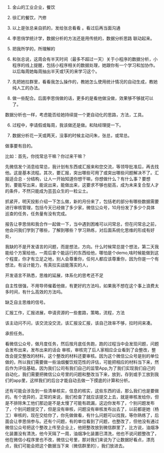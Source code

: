 1. 金山的工业企业，餐饮
2. 徐汇的餐饮，汽修
3. 以上是张总亲自抓的，发给张总看看 。看过后再当面沟通



1. 李思俏学统计学，数据分析的方法还是用传统的，数据分析思路 联动起来。
2. 把我所学的，所理解的
3.  和张总说，这周会有半天时间（最多不超过一天）关于小程序的数据分析，小程序的线上提醒，包括小程序相关的数据处理，她跟你有一个学习和加协作。以后每周她每周抽出半天或1天的来学习这个。



4. 先把她拉群里，看看我怎么操作的，教她怎么使用统计情况的自动生成，教她纯人工的办法。
5. 做一些配合。后面李思俏做的话，更多的是看他做没做，效果够不够就可以了。

数据分析也一样，考虑能否给她持续提一个更自动化的思路，方法，工具。

6. 过程中，李请假或每周，我该做还是做。和陆经理提一下。



7. 数据分析花一天或两天，没事的时候主动问朱，张总，或常总。



做事要有目的。

比如：首先，你找常总干嘛？你过来干嘛？

​	先微信发个消息给常总，我计划有东西或汇报来和您交流，等领导批准后，再去找他。这是基本流程。其次，要汇报，突出哪些可用了或突出哪些问题解决不了。汇报适合总 - 分结构，让人一开始知道你想干嘛，你想做什么？有什么事？要想到，要能写出来，能说出来，能做出来，这要求不够也挺高，成为未来复合型人才的条件，不然只能成为芸芸众生的一粒尘土。



抓紧开，明天投影介绍一下怎么做，新的月份来了，包括老的部分有哪些数据需要进行审核管理，包括今天已经做了多少家，微信公众号，10月份发了多少个具体巡查的任务，任务量有没有完成。



报告让李思俏和我合作一起做一下，当中遇到困难可以问常总，但在问常总之前，他会问我们学到了哪些，了解到哪些？学习熟练，对后面系统化思维的形成有好处，



我缺的不是开发语言的问题，而是想法，方向。什么时候常总提个想法，第二天我能给个方案给他，一周后拿个能运行的东西给他，哪怕是个demo,啥时候能做到这个程度，你才有立足之地，别人会尊重你，任何人都应该尊重你，因为你是一个有想法，有设计能力，有真拉实战能落实的人，

开发语言不熟悉，思维的延展，体系化的思考还不足



自主性很强，不用导师催着他做，有更好的方法吗，如果我不想在这个事上浪费太多时间，有什么高效的方法吗。

缺乏自主思维的信号。



汇报工作，汇报进展，申请资源的一些套路，策略，流程，方法

该主动问不问，该交流没交流，该汇报没汇报，该自己效率不够，拉时间来凑。



承担任务。



看微信公众号，做月度任务，然后按月底任务跑，跑的过程当中会发现问题，问题会发布出来，发布出来的话会 审核，审核完了后人家相应企业看到了会整改，整改会提交整改的材料，这个整改的材料还要审核。因为这个微信公众号是别的单位做的，所以我们需要做一些油烟餐饮规范性的评估，可能把相应的材料当下来，然后作为评估基础，因为我们公司有我们自己的监管App,为了我们实现我们自己的自动化，我们需要把微信公众号里的问题和整改当下来，放到，存到或手工放到我们的app里，这样我们的后台才能自动去做一下摸底的计算和分析。

还有可能会涉及到一些清单核实，信息的核实，这些东西的话，那么我们也是要做的。有个诡异的，正常的来说，我们检查了就应该提交上去，就是审核发给你，但是不排除朱工他们那边是不是太慢了可能有疏漏，这边你发布了，个别问题发布了，个别问题提交了，但是没有审核，问题没有审核发布出去了，以前都是她（杨工）审核的，现在交给你了，你先做做看，有什么问题可以找我，等你熟练了，后面会让李思俏参与。还有个问题，有的单位看到了问题，也整改了，但他没有通过微信公众号把这个整改上传至企业上，他把整改放到微信群里了，比方说，油烟净化装置没有清洗，他今天隔了一周，油烟净化装置已清洗，他也不说问题整改了，他在微信小程序里也不改，微信公号里，那对我们来说为了让数据好看点，漂亮点，我们可能会把这个数据当下来（微信群里的），我们放进去。

